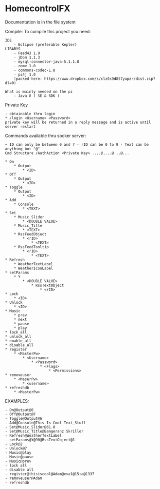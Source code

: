 # HomecontrolFX

Documentation is in the file system

Compile:
    To compile this project you need:
    
    IDE
        - Eclipse (preferable Kepler)
    LIBARYS
        - Feed4J 1.0
        - jDom 1.1.3
        - mysql-connector-java-5.1.1.8
        - rome 1.0
        - commons-codec-1.8
        - pi4j 1.0
        (packed here: https://www.dropbox.com/s/clz0s9d857yapzr/dist.zip?dl=0)
        
    What is mainly needed on the pi
        - Java 8 ( SE & SDK )
        
    

Private Key

    - obtainable thru login
    * /login <Username> <Password>
    private key will be returned in a reply message and is active until server restart

Commands available thru socker server:

    ~ ID can only be between 0 and 7 - rID can be 0 to 9 - Text can be anything but "@"
    Cmd Structure /AuthAction <Private Key> ....@....@...@...
    
    * On
        * Output
            * <ID>
    * Off
        * Output
            * <ID>
    * Toggle
        * Output
            * <ID>
    * Add
        * Console
            * <TEXT>
    * Set
        * Music_Slider
            * <DOUBLE VALUE>
        * Music_Title
            * <TEXT>
        * RssFeedObject
            * <rID>
                * <TEXT>
        * RssFeedTooltip
            * <rID>
                * <TEXT>
    * Refresh
        * WeatherTextLabel
        * WeatherIconLabel
    * setParams
        * Y
            * <DOUBLE VALUE>
                * RssTextObject
                    * <rID>
    * Lock
    	* <ID>
   	* Unlock
   		* <ID>
   	* Music
   		* prev
   		* next
   		* pause
   		* play
    * lock_all
    * unlock_all
    * enable_all
    * disable_all
    * register
    	* <MasterPw>
    		* <Username>
    			* <Password>
    				* <Flags> 
    					* <Permissions>
    * removeuser
    	* <MaserPw>
    		* <username>
    * refreshdb
    	* <MasterPw>
    
    
EXAMPLES:

    - On@Output@0
    - Off@Output@7
    - Toggle@Output@6
    - Add@Console@This Is Cool Text_Stuff
    - Set@Music_Slider@31.8
    - Set@Music_Title@Bangeranz Skriller
    - Refresh@WeatherTextLabel
    - setParams@Y@90@RssTextObject@1
    - Lock@2
    - Unlock@7
    - Music@play
    - Music@pause
    - Music@prev
    - lock all
    - disable all
    - register@thisiscool@Adam@eva1@15:a@1337
    - removeuser@Adam
    - refreshdb
    
